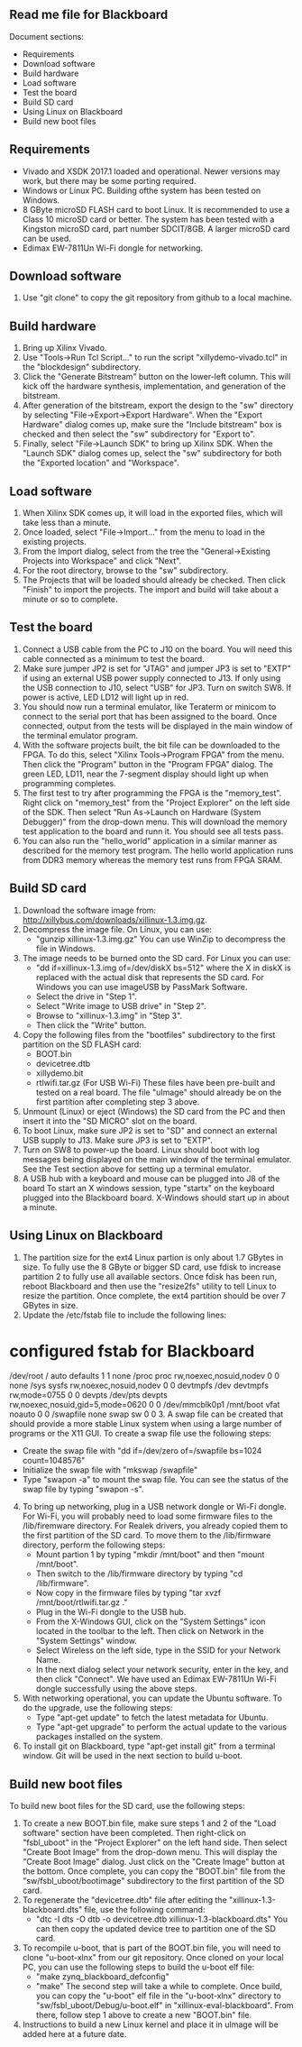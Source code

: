 Read me file for Blackboard
---------------------------

Document sections:
 - Requirements
 - Download software
 - Build hardware
 - Load software
 - Test the board
 - Build SD card
 - Using Linux on Blackboard
 - Build new boot files

Requirements
------------
 - Vivado and XSDK 2017.1 loaded and operational.  Newer versions may work,
   but there may be some porting required.
 - Windows or Linux PC.  Building ofthe system has been tested on Windows.
 - 8 GByte microSD FLASH card to boot Linux.  It is recommended to use a
   Class 10 microSD card or better.  The system has been tested with a
   Kingston microSD card, part number SDCIT/8GB.  A larger microSD card
   can be used.
 - Edimax EW-7811Un Wi-Fi dongle for networking.

Download software
-----------------
1. Use "git clone" to copy the git repository from github to a local machine.

Build hardware
--------------
1. Bring up Xilinx Vivado.
2. Use "Tools->Run Tcl Script..." to run the script "xillydemo-vivado.tcl"
   in the "blockdesign" subdirectory.
3. Click the "Generate Bitstream" button on the lower-left column.  This
   will kick off the hardware synthesis, implementation, and generation
   of the bitstream.
4. After generation of the bitstream, export the design to the "sw" directory
   by selecting "File->Export->Export Hardware".  When the "Export Hardware"
   dialog comes up, make sure the "Include bitstream" box is checked and then
   select the "sw" subdirectory for "Export to".
5. Finally, select "File->Launch SDK" to bring up Xilinx SDK.  When the
   "Launch SDK" dialog comes up, select the "sw" subdirectory for both the
   "Exported location" and "Workspace".

Load software
-------------
1. When Xilinx SDK comes up, it will load in the exported files, which will
   take less than a minute.
2. Once loaded, select "File->Import..." from the menu to load in the existing
   projects.
3. From the Import dialog, select from the tree the
   "General->Existing Projects into Workspace" and click "Next".
4. For the root directory, browse to the "sw" subdirectory.
5. The Projects that will be loaded should already be checked.  Then click
   "Finish" to import the projects.  The import and build will take about
   a minute or so to complete.

Test the board
--------------
1. Connect a USB cable from the PC to J10 on the board.  You will need this
   cable connected as a minimum to test the board.
2. Make sure jumper JP2 is set for "JTAG" and jumper JP3 is set to "EXTP" if
   using an external USB power supply connected to J13.  If only using the
   USB connection to J10, select "USB" for JP3.  Turn on switch SW8.  If
   power is active, LED LD12 will light up in red.
3. You should now run a terminal emulator, like Teraterm or minicom to connect
   to the serial port that has been assigned to the board.  Once connected,
   output from the tests will be displayed in the main window of the terminal
   emulator program.
4. With the software projects built, the bit file can be downloaded to the
   FPGA.  To do this, select "Xilinx Tools->Program FPGA" from the menu.
   Then click the "Program" button in the "Program FPGA" dialog.  The green
   LED, LD11, near the 7-segment display should light up when programming
   completes.
5. The first test to try after programming the FPGA is the "memory_test".
   Right click on "memory_test" from the "Project Explorer" on the left side
   of the SDK.  Then select "Run As->Launch on Hardware (System Debugger)"
   from the drop-down menu.  This will download the memory test application
   to the board and runn it.  You should see all tests pass.
6. You can also run the "hello_world" application in a similar manner as
   described for the memory test program.  The hello world application runs
   from DDR3 memory whereas the memory test runs from FPGA SRAM.

Build SD card
-------------
1. Download the software image from:
     http://xillybus.com/downloads/xillinux-1.3.img.gz.
2. Decompress the image file.  On Linux, you can use:
   - "gunzip xillinux-1.3.img.gz"
   You can use WinZip to decompress the file in Windows.
3. The image needs to be burned onto the SD card.  For Linux you can use:
   - "dd if=xillinux-1.3.img of=/dev/diskX bs=512" where the X in diskX is
     replaced with the actual disk that represents the SD card.
   For Windows you can use imageUSB by PassMark Software.
   - Select the drive in "Step 1".
   - Select "Write image to USB drive" in "Step 2".
   - Browse to "xillinux-1.3.img" in "Step 3".
   - Then click the "Write" button.
4. Copy the following files from the "bootfiles" subdirectory to the
   first partition on the SD FLASH card:
   - BOOT.bin
   - devicetree.dtb
   - xillydemo.bit
   - rtlwifi.tar.gz (For USB Wi-Fi)
   These files have been pre-built and tested on a real board.  The file
   "uImage" should already be on the first partition after completing
   step 3 above.
5. Unmount (Linux) or eject (Windows) the SD card from the PC and then insert
   it into the "SD MICRO" slot on the board.
6. To boot Linux, make sure JP2 is set to "SD" and connect an external USB
   supply to J13.  Make sure JP3 is set to "EXTP".
7. Turn on SW8 to power-up the board.  Linux should boot with log messages
   being displayed on the main window of the terminal emulator.  See the
   Test section above for setting up a terminal emulator.
8. A USB hub with a keyboard and mouse can be plugged into J8 of the board
   To start an X windows session, type "startx" on the keyboard plugged
   into the Blackboard board.  X-Windows should start up in about a minute.

Using Linux on Blackboard
-------------------------
1. The partition size for the ext4 Linux partion is only about 1.7 GBytes in
   size.  To fully use the 8 GByte or bigger SD card, use fdisk to increase
   partition 2 to fully use all available sectors.  Once fdisk has been run,
   reboot Blackboard and then use the "resize2fs" utility to tell Linux to
   resize the partition.  Once complete, the ext4 partition should be over
   7 GBytes in size.
2. Update the /etc/fstab file to include the following lines:
# configured fstab for Blackboard
/dev/root       /               auto    defaults                1 1
none            /proc           proc    rw,noexec,nosuid,nodev  0 0
none            /sys            sysfs   rw,noexec,nosuid,nodev  0 0
devtmpfs        /dev            devtmpfs rw,mode=0755           0 0
devpts          /dev/pts        devpts  rw,noexec,nosuid,gid=5,mode=0620 0 0
/dev/mmcblk0p1  /mnt/boot       vfat    noauto                  0 0
/swapfile       none            swap    sw                      0 0
3. A swap file can be created that should provide a more stable Linux system
   when using a large number of programs or the X11 GUI.  To create a swap
   file use the following steps:
   - Create the swap file with
       "dd if=/dev/zero of=/swapfile bs=1024 count=1048576"
   - Initialize the swap file with "mkswap /swapfile"
   - Type "swapon -a" to mount the swap file.  You can see the status of
     the swap file by typing "swapon -s".
4. To bring up networking, plug in a USB network dongle or Wi-Fi dongle.
   For Wi-Fi, you will probably need to load some firmware files to the
   /lib/firemware directory.  For Realek drivers, you already copied them
   to the first partition of the SD card.  To move them to the /lib/firmware
   directory, perform the following steps:
   - Mount partion 1 by typing "mkdir /mnt/boot" and then "mount /mnt/boot".
   - Then switch to the /lib/firmware directory by typing "cd /lib/firmware".
   - Now copy in the firmware files by typing
       "tar xvzf /mnt/boot/rtlwifi.tar.gz ."
   - Plug in the Wi-Fi dongle to the USB hub.
   - From the X-Windows GUI, click on the "System Settings" icon located in
     the toolbar to the left.  Then click on Network in the "System Settings"
     window.
   - Select Wireless on the left side, type in the SSID for your Network Name.
   - In the next dialog select your network security, enter in the key, and
     then click "Connect".
   We have used an Edimax EW-7811Un Wi-Fi dongle successfully using the above
   steps.
5. With networking operational, you can update the Ubuntu software.  To do
   the upgrade, use the following steps:
   - Type "apt-get update" to fetch the latest metadata for Ubuntu.
   - Type "apt-get upgrade" to perform the actual update to the various
     packages installed on the system.
6. To install git on Blackboard, type "apt-get install git" from a terminal
   window.  Git will be used in the next section to build u-boot.

Build new boot files
--------------------
To build new boot files for the SD card, use the following steps:
1. To create a new BOOT.bin file, make sure steps 1 and 2 of the
   "Load software" section have been completed.  Then right-click on
   "fsbl_uboot" in the "Project Explorer" on the left hand side.
   Then select "Create Boot Image" from the drop-down menu.  This
   will display the "Create Boot Image" dialog.  Just click on the
   "Create Image" button at the bottom.  Once complete, you can copy
   the "BOOT.bin" file from the "sw/fsbl_uboot/bootimage" subdirectory
   to the first partition of the SD card.
2. To regenerate the "devicetree.dtb" file after editing the
   "xillinux-1.3-blackboard.dts" file, use the following command:
   - "dtc -I dts -O dtb -o devicetree.dtb xillinux-1.3-blackboard.dts"
   You can then copy the updated device tree to partition one of the SD card.
3. To recompile u-boot, that is part of the BOOT.bin file, you will need
   to clone "u-boot-xlnx" from our git repository.  Once cloned on your
   local PC, you can use the following steps to build the u-boot elf file:
   - "make zynq_blackboard_defconfig"
   - "make"
   The second step will take a while to complete.  Once build, you can copy
   the "u-boot" elf file in the "u-boot-xlnx" directory to
   "sw/fsbl_uboot/Debug/u-boot.elf" in "xillinux-eval-blackboard".  From
   there, follow step 1 above to create a new "BOOT.bin" file.
4. Instructions to build a new Linux kernel and place it in uImage will
   be added here at a future date.

